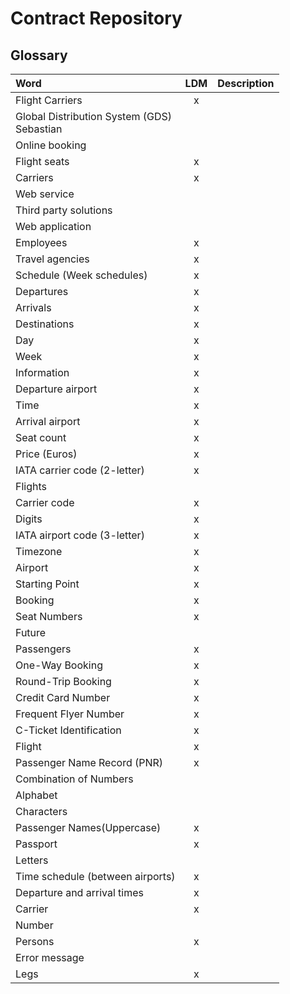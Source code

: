 # Contract Repository
## Glossary

| Word                        | LDM   | Description |
|:--------------------------- |:----: |:----------- |
| Flight Carriers             |   x   |             |
| Global Distribution System (GDS) <br> Sebastian |       |             |
| Online booking              |       |             |
| Flight seats                |   x   |             |
| Carriers                    |   x   |             |
| Web service                 |       |             |
| Third party solutions       |       |             |
| Web application             |       |             |
| Employees                   |   x   |             |
| Travel agencies             |   x   |             |
| Schedule (Week schedules)   |   x   |             |
| Departures                  |   x   |             |
| Arrivals                    |   x   |             |
| Destinations                |   x   |             |
| Day                         |   x   |             |
| Week                        |   x   |             |
| Information                 |   x   |             |
| Departure airport           |   x   |             |
| Time                        |   x   |             |
| Arrival airport             |   x   |             |
| Seat count                  |   x   |             |
| Price (Euros)               |   x   |             |
| IATA carrier code (2-letter)|   x   |             |
| Flights                     |       |             |
| Carrier code                |   x   |             |
| Digits                      |   x   |             |
| IATA airport code (3-letter)|   x   |             |
| Timezone                    |   x   |             |
| Airport                     |   x   |             |
| Starting Point              |   x   |             |
| Booking                    |   x   |             |
| Seat Numbers                |   x   |             |
| Future                      |       |             |
| Passengers                  |   x   |             |
| One-Way Booking             |   x   |             |
| Round-Trip Booking          |   x   |             |
| Credit Card Number          |   x   |             |
| Frequent Flyer Number       |   x   |             |
| C-Ticket Identification     |   x   |             |
| Flight                      |   x   |             |
| Passenger Name Record (PNR) |   x   |             |
| Combination of Numbers      |       |             |
| Alphabet                    |       |             |
| Characters                  |       |             |
| Passenger Names(Uppercase)  |   x   |             |
| Passport                    |   x   |             |
| Letters                     |       |             |
| Time schedule (between airports)| x |             |
| Departure and arrival times |   x   |             |
| Carrier                     |   x   |             |
| Number                      |       |             |
| Persons                     |   x   |             |
| Error message               |       |             |
| Legs                        |   x   |             |

